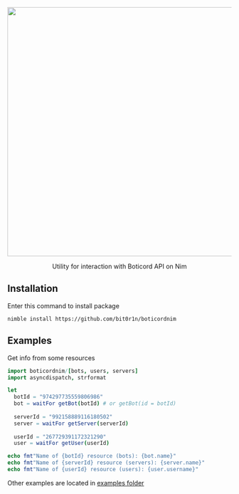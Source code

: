 <p align="center">
    <img src="https://cdn.bitor.in/botiheh.png" width="560">
</p>

<p align="center">
    Utility for interaction with Boticord API on Nim
</p>

## Installation

Enter this command to install package
```
nimble install https://github.com/bit0r1n/boticordnim
```

## Examples

Get info from some resources

```nim
import boticordnim/[bots, users, servers]
import asyncdispatch, strformat

let
  botId = "974297735559806986"
  bot = waitFor getBot(botId) # or getBot(id = botId)
  
  serverId = "992158889116180502"
  server = waitFor getServer(serverId)
  
  userId = "267729391172321290"
  user = waitFor getUser(userId)

echo fmt"Name of {botId} resource (bots): {bot.name}"
echo fmt"Name of {serverId} resource (servers): {server.name}"
echo fmt"Name of {userId} resource (users): {user.username}"
```

Other examples are located in [examples folder](/examples)
